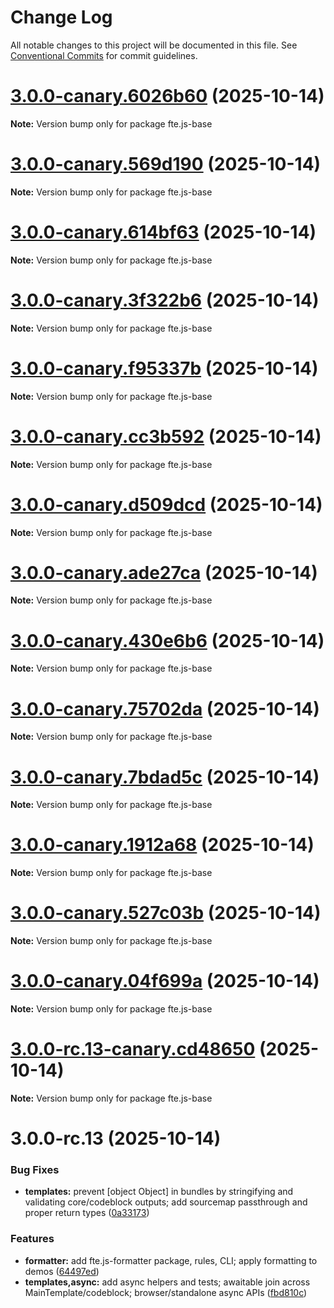 # Change Log

All notable changes to this project will be documented in this file.
See [Conventional Commits](https://conventionalcommits.org) for commit guidelines.

# [3.0.0-canary.6026b60](https://github.com/vedmalex/fte2/compare/v3.0.0-canary.569d190...v3.0.0-canary.6026b60) (2025-10-14)

**Note:** Version bump only for package fte.js-base





# [3.0.0-canary.569d190](https://github.com/vedmalex/fte2/compare/v3.0.0-canary.614bf63...v3.0.0-canary.569d190) (2025-10-14)

**Note:** Version bump only for package fte.js-base





# [3.0.0-canary.614bf63](https://github.com/vedmalex/fte2/compare/v3.0.0-canary.3f322b6...v3.0.0-canary.614bf63) (2025-10-14)

**Note:** Version bump only for package fte.js-base





# [3.0.0-canary.3f322b6](https://github.com/vedmalex/fte2/compare/v3.0.0-canary.f95337b...v3.0.0-canary.3f322b6) (2025-10-14)

**Note:** Version bump only for package fte.js-base





# [3.0.0-canary.f95337b](https://github.com/vedmalex/fte2/compare/v3.0.0-canary.cc3b592...v3.0.0-canary.f95337b) (2025-10-14)

**Note:** Version bump only for package fte.js-base





# [3.0.0-canary.cc3b592](https://github.com/vedmalex/fte2/compare/v3.0.0-canary.d509dcd...v3.0.0-canary.cc3b592) (2025-10-14)

**Note:** Version bump only for package fte.js-base





# [3.0.0-canary.d509dcd](https://github.com/vedmalex/fte2/compare/v3.0.0-canary.ade27ca...v3.0.0-canary.d509dcd) (2025-10-14)

**Note:** Version bump only for package fte.js-base





# [3.0.0-canary.ade27ca](https://github.com/vedmalex/fte2/compare/v3.0.0-canary.430e6b6...v3.0.0-canary.ade27ca) (2025-10-14)

**Note:** Version bump only for package fte.js-base





# [3.0.0-canary.430e6b6](https://github.com/vedmalex/fte2/compare/v3.0.0-canary.75702da...v3.0.0-canary.430e6b6) (2025-10-14)

**Note:** Version bump only for package fte.js-base





# [3.0.0-canary.75702da](https://github.com/vedmalex/fte2/compare/v3.0.0-canary.7bdad5c...v3.0.0-canary.75702da) (2025-10-14)

**Note:** Version bump only for package fte.js-base





# [3.0.0-canary.7bdad5c](https://github.com/vedmalex/fte2/compare/v3.0.0-canary.1912a68...v3.0.0-canary.7bdad5c) (2025-10-14)

**Note:** Version bump only for package fte.js-base





# [3.0.0-canary.1912a68](https://github.com/vedmalex/fte2/compare/v3.0.0-canary.527c03b...v3.0.0-canary.1912a68) (2025-10-14)

**Note:** Version bump only for package fte.js-base





# [3.0.0-canary.527c03b](https://github.com/vedmalex/fte2/compare/v3.0.0-canary.04f699a...v3.0.0-canary.527c03b) (2025-10-14)

**Note:** Version bump only for package fte.js-base





# [3.0.0-canary.04f699a](https://github.com/vedmalex/fte2/compare/v3.0.0-rc.13-canary.cd48650...v3.0.0-canary.04f699a) (2025-10-14)

**Note:** Version bump only for package fte.js-base





# [3.0.0-rc.13-canary.cd48650](https://github.com/vedmalex/fte2/compare/v3.0.0-rc.13...v3.0.0-rc.13-canary.cd48650) (2025-10-14)

**Note:** Version bump only for package fte.js-base





# 3.0.0-rc.13 (2025-10-14)


### Bug Fixes

* **templates:** prevent [object Object] in bundles by stringifying and validating core/codeblock outputs; add sourcemap passthrough and proper return types ([0a33173](https://github.com/vedmalex/fte2/commit/0a33173e432b10dff5a059c959b95aa873036d94))


### Features

* **formatter:** add fte.js-formatter package, rules, CLI; apply formatting to demos ([64497ed](https://github.com/vedmalex/fte2/commit/64497ed13984abdaf7b92d28e519af62bef10256))
* **templates,async:** add async helpers and tests; awaitable join across MainTemplate/codeblock; browser/standalone async APIs ([fbd810c](https://github.com/vedmalex/fte2/commit/fbd810c7a215ef4b69588254a492a3693b3b525c))
